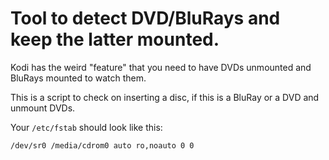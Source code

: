 Tool to detect DVD/BluRays and keep the latter mounted.
=======================================================

Kodi has the weird "feature" that you need to have DVDs unmounted and BluRays
mounted to watch them.

This is a script to check on inserting a disc, if this is a BluRay or a DVD and
unmount DVDs.

Your `/etc/fstab` should look like this:

    /dev/sr0 /media/cdrom0 auto ro,noauto 0 0

